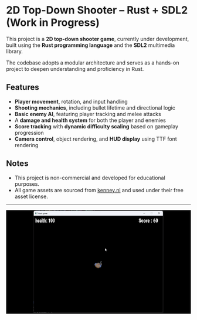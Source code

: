 # 2D Top-Down Shooter – Rust + SDL2 (Work in Progress)

This project is a **2D top-down shooter game**, currently under development, built using the **Rust programming language** and the **SDL2** multimedia library.

The codebase adopts a modular architecture and serves as a hands-on project to deepen understanding and proficiency in Rust.

## Features

- **Player movement**, rotation, and input handling  
- **Shooting mechanics**, including bullet lifetime and directional logic  
- **Basic enemy AI**, featuring player tracking and melee attacks  
- A **damage and health system** for both the player and enemies  
- **Score tracking** with **dynamic difficulty scaling** based on gameplay progression  
- **Camera control**, object rendering, and **HUD display** using TTF font rendering  

## Notes

- This project is non-commercial and developed for educational purposes.  
- All game assets are sourced from [kenney.nl](https://kenney.nl) and used under their free asset license.

---

![Gameplay preview](./clip.gif)

